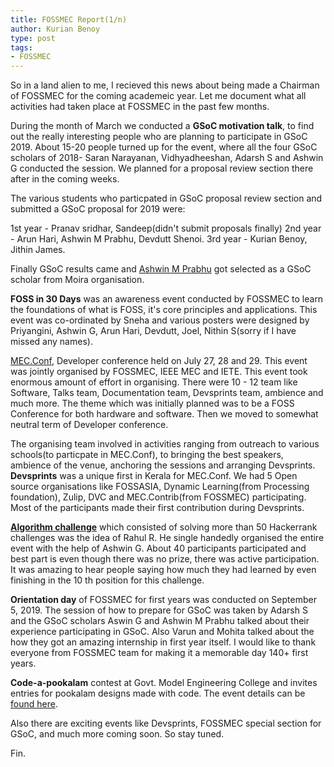 ```yaml
---
title: FOSSMEC Report(1/n)
author: Kurian Benoy
type: post
tags:
- FOSSMEC
---
```


So in a land alien to me, I recieved this news about being made a Chairman of FOSSMEC for the coming academeic year. Let me
document what all activities had taken place at FOSSMEC in the past few months.

During the month of March we conducted a **GSoC motivation talk**, to find out the really interesting people who are planning to
participate in GSoC 2019. About 15-20 people turned up for the event, where all the four GSoC scholars of 2018- Saran Narayanan,
Vidhyadheeshan, Adarsh S and Ashwin G conducted the session. We planned for a proposal review section there after in the 
coming weeks.

The various students who particpated in GSoC proposal review section and submitted a GSoC proposal for 2019 were:

1st year - Pranav sridhar, Sandeep(didn't submit proposals finally)
2nd year - Arun Hari, Ashwin M Prabhu, Devdutt Shenoi. 
3rd year - Kurian Benoy, Jithin James.


Finally GSoC results came and [Ashwin M Prabhu](https://summerofcode.withgoogle.com/projects/#5444359158235136) got selected as a GSoC scholar from Moira organisation.

**FOSS in 30 Days** was an awareness event conducted by FOSSMEC to learn the foundations of what is FOSS, it's core
principles and applications. This event was co-ordinated by Sneha and various posters were designed by Priyangini,
Ashwin G, Arun Hari, Devdutt, Joel, Nithin S(sorry if I have missed any names).


[MEC.Conf](conf.mec.dev), Developer conference held on July 27, 28 and 29. This event was 
jointly organised by FOSSMEC, IEEE MEC and IETE. This event took enormous amount of effort in 
organising. There were 10 - 12 team like Software, Talks team, Documentation team, Devsprints team, ambience
and much more. The theme which was initially planned was to be a FOSS Conference for both hardware and software.
Then we moved to somewhat neutral term of Developer conference.

The organising team involved in activities ranging from outreach to various schools(to particpate in MEC.Conf), to bringing the best 
speakers, ambience of the venue, anchoring the sessions and arranging Devsprints. **Devsprints** was a unique first in
Kerala for MEC.Conf. We had 5 Open source organisations like
FOSSASIA, Dynamic Learning(from Processing foundation), Zulip, DVC and MEC.Contrib(from FOSSMEC) participating. Most of
the participants made their first contribution during Devsprints.


[**Algorithm challenge**](https://www.hackerrank.com/algorithm-challenge) which consisted of solving more than 50 Hackerrank challenges was the idea of Rahul R. He single
handedly organised the entire event with the help of Ashwin G. About 40 participants participated and best part is even 
though there was no prize, there was active participation. It was amazing to hear people saying how much they had
learned by even finishing in the 10 th position for this challenge.

**Orientation day** of FOSSMEC for first years was conducted on September 5, 2019. The session of how to prepare for GSoC
was taken by Adarsh S and the GSoC scholars Aswin G and Ashwin M Prabhu talked about their experience participating in 
GSoC. Also Varun and Mohita talked about the how they got an amazing internship in first year itself. I would like to
thank everyone from FOSSMEC team for making it a memorable day 140+ first years.

**Code-a-pookalam** contest at Govt. Model Engineering College and invites entries for pookalam designs made with code.
The event details can be [found here](https://github.com/FossMec/Code-a-pookalam).

Also there are exciting events like Devsprints, FOSSMEC special section for GSoC, and much more coming soon. So stay tuned.

Fin.
